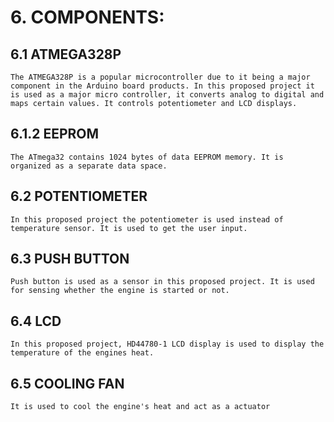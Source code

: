 # 6. COMPONENTS:
## 6.1 ATMEGA328P
	The ATMEGA328P is a popular microcontroller due to it being a major component in the Arduino board products. In this proposed project it is used as a major micro controller, it converts analog to digital and maps certain values. It controls potentiometer and LCD displays.
  
## 6.1.2 EEPROM
	The ATmega32 contains 1024 bytes of data EEPROM memory. It is organized as a separate data space.

## 6.2 POTENTIOMETER
	In this proposed project the potentiometer is used instead of temperature sensor. It is used to get the user input.

## 6.3 PUSH BUTTON
	Push button is used as a sensor in this proposed project. It is used for sensing whether the engine is started or not.

## 6.4 LCD
	In this proposed project, HD44780-1 LCD display is used to display the temperature of the engines heat.
  
## 6.5 COOLING FAN
 	It is used to cool the engine's heat and act as a actuator

